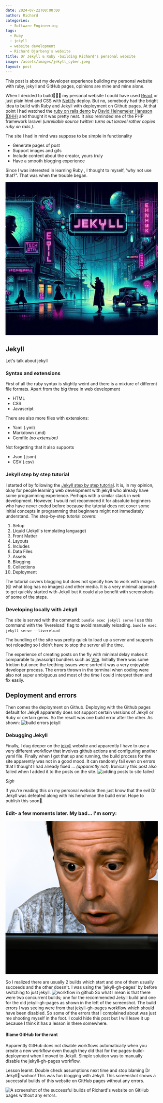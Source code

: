 ```yaml
---
date: 2024-07-22T00:00:00
author: Richard
categories:
  - Software Engineering
tags:
  - Ruby
  - jekyll
  - website development
  - Richard Djarbeng's website
title: Dr Jekyll & Ruby -building Richard's personal website
image: /assets/images/jekyll_cyber.jpeg
layout: post
---
```

This post is about my developer experience building my personal website with ruby, jekyll and GitHub pages, opinions are mine and mine alone.

When I decided to build👨🏽‍💻 my personal website I could have used [React](https://react.dev/) or just plain html and CSS with [Netlify](https://www.netlify.com/) deploy. But no, somebody had the bright idea to build with Ruby and Jekyll with deployment on Github pages.
At that point I had watched the [ruby on rails demo](https://www.youtube.com/watch?v=Gzj723LkRJY&) by [David Heinemeier Hansson (DHH)](https://dhh.dk/)  and thought it was pretty neat. It also reminded me of the PHP framework laravel _(unreliable source twitter: turns out laravel rather copies ruby on rails )_.

The site I had in mind was suppose to be simple in functionality

- Generate pages of post
- Support images and gifs
- Include content about the creator, yours truly
- Have a smooth blogging experience

Since I was interested in learning Ruby , I thought to myself, 'why not use that?". That was when the trouble began.

![jekyll_cyber_theme by RD](/assets/images/jekyll_cyber.jpeg)

## Jekyll

Let's talk about jekyll

### Syntax and extensions

First of all the ruby syntax is slightly weird and there is a mixture of different file formats. Apart from the big three in web development

- HTML
- CSS
- Javascript

There are also more files with extensions:

- Yaml (.yml)
- Markdown (.md)
- Gemfile _(no extension)_

Not forgetting that it also supports

- Json (.json)
- CSV (.csv)

### Jekyll step by step tutorial

I started of by following the [Jekyll step by step tutorial](https://jekyllrb.com/docs/step-by-step/01-setup/).  It is, in my opinion, okay for people learning web development with jekyll who already have some programming experience. Perhaps with a similar stack in web development. However, I would not recommend it for absolute beginners who have never coded before because the tutorial does not cover some initial concepts in programming that beginners might not immediately understand.
The step-by-step tutorial covers:

1. Setup
2. Liquid (Jekyll's templating language)
3. Front Matter
4. Layouts
5. Includes
6. Data Files
7. Assets
8. Blogging
9. Collections
10. Deployment

The tutorial covers blogging but does not specify how to work with images (😒 what blog has no images) and other media. It is a very minimal approach to get quickly started with Jekyll but it could also benefit with screenshots of some of the steps.

### Developing locally with Jekyll

The site is served with the command:
`bundle exec jekyll serve`
I use this command with the 'livereload' flag to avoid manually reloading.
`bundle exec jekyll serve --livereload` 

The bundling of the site was pretty quick to load up a server and supports hot reloading so I didn't have to stop the server all the time.

The experience of creating posts on the fly with minimal delay makes it comparable to javascript bundlers such as [Vite](https://vitejs.dev/).  Initially there was some friction but once the teething issues were sorted it was a very enjoyable developer process. The errors thrown in the terminal when coding were also not super ambiguous and most of the time I could interpret them and fix easily.

## Deployment and errors

Then comes the deployment on Github. Deploying with the Github pages default for Jekyll apparently does not support certain versions of Jekyll or Ruby or certain gems. So the result was one build error after the other. As shown:
![build errors jekyll](https://github.com/user-attachments/assets/b075fbf5-2675-463b-8aea-032cfdf2dbbd)

### Debugging Jekyll

Finally, I dug deeper on the [jekyll](https://jekyllrb.com/) website and apparently I have to use a very different workflow that involves github actions and configuring another yaml file. Finally when I got that up and running, the build process for the site apparently was not in a good mood. It can randomly fail even on errors that I thought I had already fixed ... _(apparently not)_.
Ironically this post also failed when I added it to the posts on the site.
![adding posts to site failed](https://github.com/user-attachments/assets/c1731bac-b045-4bd0-9cd6-33e3107dd21b)

_Sigh_

If you're reading this on my personal website then just know that the evil Dr Jekyll was defeated along with his henchman the build error. Hope to publish this soon🥲. 

### Edit- a few moments later. My bad... I'm sorry:

![Man surprised staring at laptop](/assets/images/man_surprised.png)

So I realized there are usually 2 builds which start and one of them usually succeeds and the other doesn't. I was using the 'jekyll-gh-pages' by before switching to just jekyll. 
![workflow in github](https://github.com/user-attachments/assets/a10a3c67-2d2b-42c9-9c87-848868aa4fb0)
So what I mean is that there were two concurrent builds; one for the recommended Jekyll build and one for the old jekyll-gh-pages as shown in the left of the screenshot. The build errors I was seeing were from that jekyll-gh-pages workflow which should have been disabled. So some of the errors that I complained about was just me shooting myself in the foot. I could hide this post but I will leave it up because I think it has a lesson in there somewhere.

#### Blame GitHub for the rant

 Apparently GitHub does not disable workflows automatically when you create a new workflow even though they did that for the pages-build-deployment when I moved to Jekyll. Simple solution was to manually disable the jekyll-gh-pages workflow.

Lesson learnt. Double check assumptions next time and stop blaming Dr Jekyll🙂 wohoo! This was fun blogging with Jekyll.
This screenshot shows a successful builds of this website on GitHub pages without any errors.

![A screenshot of the successful builds of Richard's website on GitHub pages without any errors.](https://github.com/user-attachments/assets/43728fc2-7195-44c7-9f81-4b06920948a9 "A screenshot of the successful builds of Richard's website on GitHub pages without any errors.")
